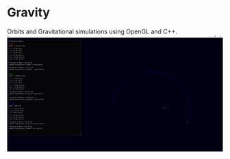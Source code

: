 # Gravity
Orbits and Gravitational simulations using OpenGL and C++.
<img src="https://raw.githubusercontent.com/TheMisterOdd/Gravity/main/images/example.png" alt="window output"/>
